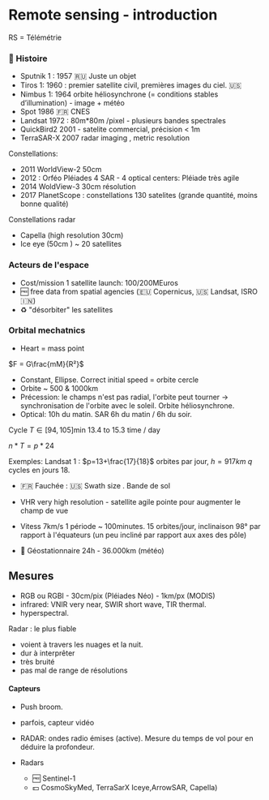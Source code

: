 # Remote sensing - introduction
RS = Télémétrie
### :scroll: Histoire
- Sputnik 1 : 1957 :ru: Juste un objet
- Tiros 1: 1960 : premier satellite civil, premières images du ciel. :us:
- Nimbus 1: 1964 orbite héliosynchrone (= conditions stables d’illumination) - image + météo
- Spot 1986  :fr: CNES 
- Landsat 1972 : 80m*80m /pixel - plusieurs bandes spectrales
- QuickBird2 2001 - satelite commercial, précision < 1m
- TerraSAR-X 2007 radar imaging , metric resolution

Constellations: 
- 2011 WorldView-2 50cm
- 2012 : Orféo Pléiades 4 SAR - 4 optical centers: Pléiade très agile
- 2014 WoldView-3 30cm résolution
- 2017 PlanetScope : constellations 130 satelites (grande quantité, moins bonne qualité)

Constellations radar
- Capella (high resolution 30cm)
- Ice eye (50cm ) ~ 20 satellites

### Acteurs de l'espace
- Cost/mission 1 satellite launch: 100/200MEuros
- :free: free data from spatial agencies (:eu: Copernicus, :us: Landsat, ISRO :india:)
- :recycle: "désorbiter" les satellites

### Orbital mechatnics
- Heart = mass point

$F = G\frac{mM}{R²}$

- Constant, Ellipse. Correct initial speed = orbite cercle
- Orbite ~ 500 & 1000km
- Précession: le champs n'est pas radial, l'orbite peut tourner -> synchronisation de l'orbite avec le soleil. Orbite héliosynchrone.
- Optical: 10h du matin. SAR 6h du matin / 6h du soir. 

Cycle
$T \in [94 , 105] \text{min}$ 13.4 to 15.3 time / day

$n*T = p * 24$


Exemples: Landsat 1 : $p=13+\frac{17}{18}$ orbites par jour, $h=917km$ 
$q$ cycles en jours 18.
- :fr: Fauchée : :us: Swath size . Bande de sol 
- VHR very high resolution - satellite agile pointe pour augmenter le champ de vue
- Vitess 7km/s 1 période ~ 100minutes. 15 orbites/jour, inclinaison 98° par rapport à l'équateurs (un peu incliné par rapport aux axes des pôle)

- :turtle: Géostationnaire 24h - 36.000km (météo)


## Mesures
- RGB ou RGBI - 30cm/pix (Pléiades Néo) - 1km/px (MODIS)
- infrared: VNIR very near, SWIR short wave, TIR thermal.
- hyperspectral.

Radar : le plus fiable 
- voient à travers les nuages et la nuit.
- dur à interprêter
- très bruité
- pas mal de range de résolutions

#### Capteurs
- Push broom.
- parfois, capteur vidéo
- RADAR: ondes radio émises (active). Mesure du temps de vol pour en déduire la profondeur.


- Radars
  -  :free: Sentinel-1
  - :dollar: CosmoSkyMed, TerraSarX Iceye,ArrowSAR, Capella)